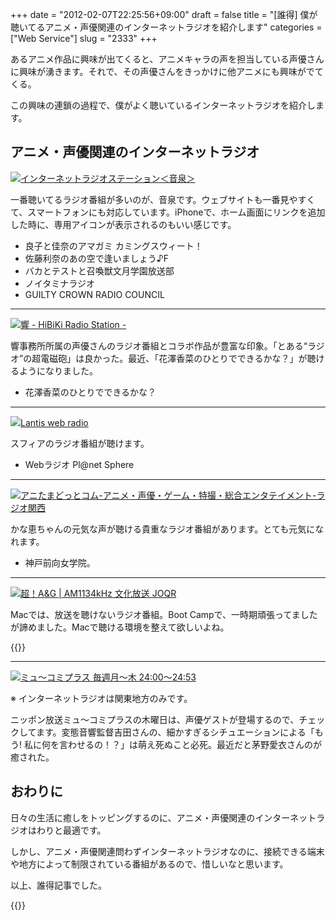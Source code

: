+++
date = "2012-02-07T22:25:56+09:00"
draft = false
title = "[誰得] 僕が聴いてるアニメ・声優関連のインターネットラジオを紹介します"
categories = ["Web Service"]
slug = "2333"
+++

あるアニメ作品に興味が出てくると、アニメキャラの声を担当している声優さんに興味が湧きます。それで、その声優さんをきっかけに他アニメにも興味がでてくる。

この興味の連鎖の過程で、僕がよく聴いているインターネットラジオを紹介します。

## アニメ・声優関連のインターネットラジオ

[![](http://capture.heartrails.com/150x120/cool?http://onsen.ag/)](http://onsen.ag/)[インターネットラジオステーション＜音泉＞](http://onsen.ag/)<br clear="all">

一番聴いてるラジオ番組が多いのが、音泉です。ウェブサイトも一番見やすくて、スマートフォンにも対応しています。iPhoneで、ホーム画面にリンクを追加した時に、専用アイコンが表示されるのもいい感じです。


* 良子と佳奈のアマガミ カミングスウィート！
* 佐藤利奈のあの空で逢いましょう♪F
* バカとテストと召喚獣文月学園放送部
* ノイタミナラジオ
* GUILTY CROWN RADIO COUNCIL


<hr />

[![](http://capture.heartrails.com/150x120/cool?http://hibiki-radio.jp/)](http://hibiki-radio.jp/)[響 - HiBiKi Radio Station -](http://hibiki-radio.jp/)<br clear="all">

響事務所所属の声優さんのラジオ番組とコラボ作品が豊富な印象。「とある“ラジオ”の超電磁砲」は良かった。最近、「花澤香菜のひとりでできるかな？」が聴けるようになりました。

* 花澤香菜のひとりでできるかな？

<hr />

[![](http://capture.heartrails.com/150x120/cool?http://lantis-net.com/index.html)](http://lantis-net.com/index.html)[Lantis web radio](http://lantis-net.com/index.html)<br clear="all">

スフィアのラジオ番組が聴けます。

* Webラジオ Pl@net Sphere<br />

<hr />

[![](http://capture.heartrails.com/150x120/cool?http://anitama.com/)](http://anitama.com/)[アニたまどっとコム-アニメ・声優・ゲーム・特撮・総合エンタテイメント-ラジオ関西](http://anitama.com/)<br clear="all">

かな恵ちゃんの元気な声が聴ける貴重なラジオ番組があります。とても元気になれます。

* 神戸前向女学院。

<hr />

[![](http://capture.heartrails.com/150x120/cool?http://www.agqr.jp/)](http://www.agqr.jp/)[超！A&G | AM1134kHz 文化放送 JOQR](http://www.agqr.jp/)<br clear="all">

Macでは、放送を聴けないラジオ番組。Boot Campで、一時期頑張ってましたが諦めました。Macで聴ける環境を整えて欲しいよね。

{{<app id="395080269" title="超!A&G+i 2.0.0（無料）" src="http://a5.mzstatic.com/us/r1000/019/Purple/64/cb/0f/mzi.oyessexf.100x100-75.png">}}

<hr />

[![](http://capture.heartrails.com/150x130/cool?http://www.allnightnippon.com/mcplus/)](http://www.allnightnippon.com/mcplus/)[ミュ～コミプラス 毎週月～木 24:00～24:53](http://www.allnightnippon.com/mcplus/)<br clear="all">

※ インターネットラジオは関東地方のみです。

ニッポン放送ミュ〜コミプラスの木曜日は、声優ゲストが登場するので、チェックしてます。変態音響監督吉田さんの、細かすぎるシチュエーションによる「もう! 私に何を言わせるの！？」は萌え死ぬこと必死。最近だと茅野愛衣さんのが癒された。

## おわりに

日々の生活に癒しをトッピングするのに、アニメ・声優関連のインターネットラジオはわりと最適です。

しかし、アニメ・声優関連問わずインターネットラジオなのに、接続できる端末や地方によって制限されている番組があるので、惜しいなと思います。

以上、誰得記事でした。

{{<app id="370515585" title="radiko.jp 3.0.2（無料）" src="http://a2.mzstatic.com/us/r1000/064/Purple/72/9f/46/mzl.uknyolld.100x100-75.png">}}
